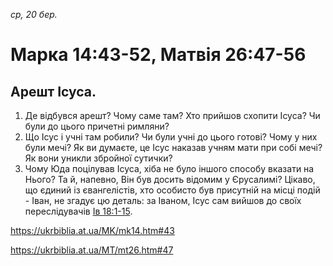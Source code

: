
_ср, 20 бер._

# Марка 14:43-52, Матвія 26:47-56

## Арешт Ісуса.
1. Де відбувся арешт? Чому саме там? Хто прийшов схопити Ісуса? Чи були до цього причетні римляни? 
2. Що Ісус і учні там робили? Чи були учні до цього готові? Чому у них були мечі? Як ви думаєте, це Ісус наказав учням мати при собі мечі? Як вони уникли збройної сутички?
3. Чому Юда поцілував Ісуса, хіба не було іншого способу вказати на Нього? Та й, напевно, Він був досить відомим у Єрусалимі?
Цікаво, що єдиний із євангелістів, хто особисто був присутній на місці подій - Іван, не згадує цю деталь: за Іваном, Ісус сам вийшов до своїх переслідувачів [Ів 18:1-15](https://ukrbiblia.at.ua/JN/jn18.htm).

https://ukrbiblia.at.ua/MK/mk14.htm#43  

https://ukrbiblia.at.ua/MT/mt26.htm#47  
